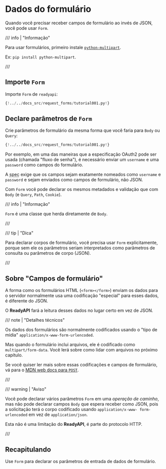 # Dados do formulário

Quando você precisar receber campos de formulário ao invés de JSON, você pode usar `Form`.

/// info | "Informação"

Para usar formulários, primeiro instale <a href="https://github.com/Kludex/python-multipart" class="external-link" target="_blank">`python-multipart`</a>.

Ex: `pip install python-multipart`.

///

## Importe `Form`

Importe `Form` de `readyapi`:

```Python hl_lines="1"
{!../../docs_src/request_forms/tutorial001.py!}
```

## Declare parâmetros de `Form`

Crie parâmetros de formulário da mesma forma que você faria para `Body` ou `Query`:

```Python hl_lines="7"
{!../../docs_src/request_forms/tutorial001.py!}
```

Por exemplo, em uma das maneiras que a especificação OAuth2 pode ser usada (chamada "fluxo de senha"), é necessário enviar um `username` e uma `password` como campos do formulário.

A <abbr title="especificação">spec</abbr> exige que os campos sejam exatamente nomeados como `username` e `password` e sejam enviados como campos de formulário, não JSON.

Com `Form` você pode declarar os mesmos metadados e validação que com `Body` (e `Query`, `Path`, `Cookie`).

/// info | "Informação"

`Form` é uma classe que herda diretamente de `Body`.

///

/// tip | "Dica"

Para declarar corpos de formulário, você precisa usar `Form` explicitamente, porque sem ele os parâmetros seriam interpretados como parâmetros de consulta ou parâmetros de corpo (JSON).

///

## Sobre "Campos de formulário"

A forma como os formulários HTML (`<form></form>`) enviam os dados para o servidor normalmente usa uma codificação "especial" para esses dados, é diferente do JSON.

O **ReadyAPI** fará a leitura desses dados no lugar certo em vez de JSON.

/// note | "Detalhes técnicos"

Os dados dos formulários são normalmente codificados usando o "tipo de mídia" `application/x-www-form-urlencoded`.

Mas quando o formulário inclui arquivos, ele é codificado como `multipart/form-data`. Você lerá sobre como lidar com arquivos no próximo capítulo.

Se você quiser ler mais sobre essas codificações e campos de formulário, vá para o <a href="https://developer.mozilla.org/pt-BR/docs/Web/HTTP/Methods/POST" class="external-link" target="_blank"><abbr title="Mozilla Developer Network">MDN</abbr> web docs para <code>POST</code></a>.

///

/// warning | "Aviso"

Você pode declarar vários parâmetros `Form` em uma _operação de caminho_, mas não pode declarar campos `Body` que espera receber como JSON, pois a solicitação terá o corpo codificado usando `application/x-www- form-urlencoded` em vez de `application/json`.

Esta não é uma limitação do **ReadyAPI**, é parte do protocolo HTTP.

///

## Recapitulando

Use `Form` para declarar os parâmetros de entrada de dados de formulário.
